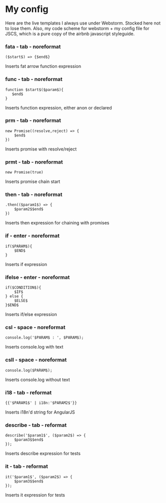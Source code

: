 # My config

Here are the live templates I always use under Webstorm. Stocked here not to lose them.
Also, my code scheme for webstorm + my config file for JSCS, which is a pure copy of the airbnb javascript styleguide.


### fata - tab - noreformat

    ($start$) => {$end$}
Inserts fat arrow function expression


### func - tab - noreformat

    function $start$($param$){
       $end$
    }
Inserts function expression, either anon or declared


### prm - tab - noreformat

    new Promise((resolve,reject) => {
        $end$
    })
Inserts promise with resolve/reject


### prmt - tab - noreformat

    new Promise(true)
Inserts promise chain start


### then - tab - noreformat

    .then(($param1$) => {
        $param2$$end$
    })
Inserts then expression for chaining with promises


### if - enter - noreformat

    if($PARAM$){
        $END$
    }
Inserts if expression


### ifelse - enter - noreformat

    if($CONDITION$){
        $IF$
    } else {
        $ELSE$
    }$END$
Inserts if/else expression


### csl - space - noreformat

    console.log('$PARAM$ : ', $PARAM$);
  Inserts console.log with text


### csll - space - noreformat

    console.log($PARAM$);
Inserts console.log without text


### i18 - tab - reformat

    {{'$PARAM1$' | i18n:'$PARAM2$'}}
Inserts i18n'd string for AngularJS


### describe - tab - reformat

    describe('$param1$', ($param2$) => {
        $param3$$end$
    });
Inserts describe expression for tests


### it - tab - reformat

    it('$param1$', ($param2$) => {
        $param3$$end$
    });
Inserts it expression for tests
